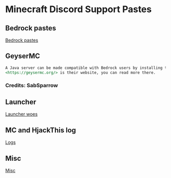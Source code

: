 # Minecraft Discord Support Pastes

## Bedrock pastes
[Bedrock pastes](bedrock)

## GeyserMC
```md
A Java server can be made compatible with Bedrock users by installing the GeyserMC plugin to it, and a person who owns both Bedrock and Java accounts can use GeyserMC to log into any Java server with their Java account while playing Bedrock
<https://geysermc.org/> is their website, you can read more there.
```
### Credits: SabSparrow

## Launcher
[Launcher woes](launcher-woes)

## MC and HjackThis log
[Logs](mc_hjt)

## Misc
[Misc](misc)
